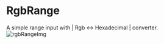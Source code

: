 # RgbRange
A simple range input with | Rgb ↔ Hexadecimal | converter.
<img src="https://images2.imgbox.com/e5/75/xJ1M2Vmx_o.png" alt="rgbRangeImg">
